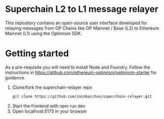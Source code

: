 # Superchain L2 to L1 message relayer
This repository contains an open-source user interface developed for relaying messages from OP Chains like OP Mainnet / Base (L2) to Ethereum Mainnet (L1) using the Optimism SDK. 

# Getting started 

As a pre-requisite you will need to install Node and Foundry. Follow the instructions in https://github.com/ethereum-optimism/optimism-starter for guidance. 

1. Clone/fork the superchain-relayer repo
   ```sh
   git clone https://github.com/zainbacchus/superchain-relayer.git
   ```
2. Start the frontend with npm run dev
3. Open localhost:5173 in your browser
